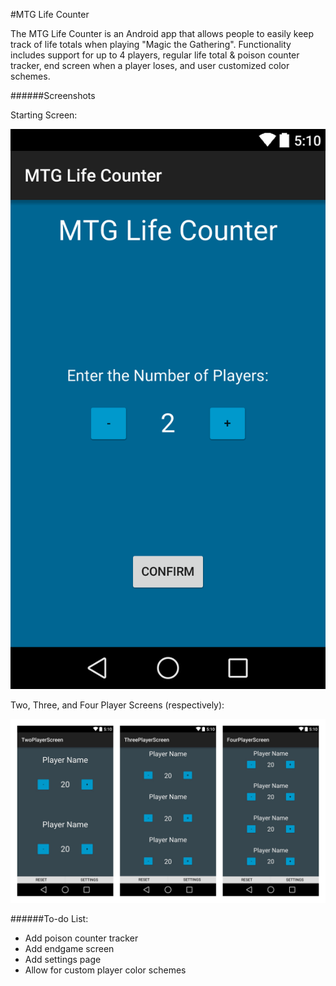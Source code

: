 #MTG Life Counter

The MTG Life Counter is an Android app that allows people to easily keep track of life totals when playing "Magic the Gathering". Functionality includes support for up to 4 players, regular life total & poison counter tracker, end screen when a player loses, and user customized color schemes.

######Screenshots

Starting Screen:

<p align="center">
  <img src="https://github.com/markviola/android-mtg-life-counter/blob/master/images/main.png?raw=true" alt="Main Page"/>
</p>

Two, Three, and Four Player Screens (respectively):

<p align="center">
  <img src="https://github.com/markviola/android-mtg-life-counter/blob/master/images/player_screens.jpg?raw=true" alt="Player Screens"/>
</p>


######To-do List:
* Add poison counter tracker
* Add endgame screen
* Add settings page
* Allow for custom player color schemes